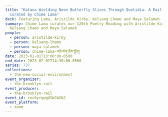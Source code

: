 ```yaml
---
title: "Katana Wielding Neon Butterfly Slices Through Quotidia: A Rail Reading
  curated by Chime Lama"
deck: Featuring Lama, Aristilde Kirby, Kelsang Lhamo and Maya Salameh
summary: Chime Lama curates our 120th Poetry Reading with Aristilde Kirby,
  Kelsang Lhamo and Maya Salameh
people:
  - person: aristilde-kirby
  - person: kelsang-lhamo
  - person: maya-salameh
  - person: chime-lama-འཆི་མེད་ཆོས་སྒྲོན།
date: 2023-02-01T13:00:00-0500
end_date: 2023-02-01T14:30:00-0500
series: 737
collections:
  - the-new-social-environment
event_organizer:
  - the-brooklyn-rail
event_producer:
  - the-brooklyn-rail
event_id: rec0yrqwgUSWJAGNJ
event_platform:
  - zoom
---
```


